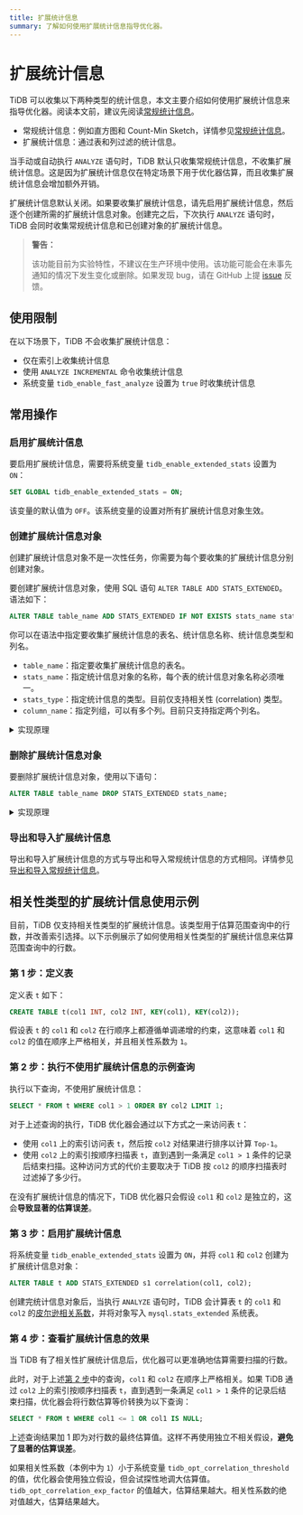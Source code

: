 ```yaml
---
title: 扩展统计信息
summary: 了解如何使用扩展统计信息指导优化器。
---
```


# 扩展统计信息

TiDB 可以收集以下两种类型的统计信息，本文主要介绍如何使用扩展统计信息来指导优化器。阅读本文前，建议先阅读[常规统计信息](/statistics.md)。

- 常规统计信息：例如直方图和 Count-Min Sketch，详情参见[常规统计信息](/statistics.md)。
- 扩展统计信息：通过表和列过滤的统计信息。

当手动或自动执行 `ANALYZE` 语句时，TiDB 默认只收集常规统计信息，不收集扩展统计信息。这是因为扩展统计信息仅在特定场景下用于优化器估算，而且收集扩展统计信息会增加额外开销。

扩展统计信息默认关闭。如果要收集扩展统计信息，请先启用扩展统计信息，然后逐个创建所需的扩展统计信息对象。创建完之后，下次执行 `ANALYZE` 语句时，TiDB 会同时收集常规统计信息和已创建对象的扩展统计信息。

> **警告：**
>
> 该功能目前为实验特性，不建议在生产环境中使用。该功能可能会在未事先通知的情况下发生变化或删除。如果发现 bug，请在 GitHub 上提 [issue](https://github.com/pingcap/tidb/issues) 反馈。

## 使用限制

在以下场景下，TiDB 不会收集扩展统计信息：

- 仅在索引上收集统计信息
- 使用 `ANALYZE INCREMENTAL` 命令收集统计信息
- 系统变量 `tidb_enable_fast_analyze` 设置为 `true` 时收集统计信息

## 常用操作

### 启用扩展统计信息

要启用扩展统计信息，需要将系统变量 `tidb_enable_extended_stats` 设置为 `ON`：

```sql
SET GLOBAL tidb_enable_extended_stats = ON;
```

该变量的默认值为 `OFF`。该系统变量的设置对所有扩展统计信息对象生效。

### 创建扩展统计信息对象

创建扩展统计信息对象不是一次性任务，你需要为每个要收集的扩展统计信息分别创建对象。

要创建扩展统计信息对象，使用 SQL 语句 `ALTER TABLE ADD STATS_EXTENDED`。语法如下：

```sql
ALTER TABLE table_name ADD STATS_EXTENDED IF NOT EXISTS stats_name stats_type(column_name, column_name...);
```

你可以在语法中指定要收集扩展统计信息的表名、统计信息名称、统计信息类型和列名。

- `table_name`：指定要收集扩展统计信息的表名。
- `stats_name`：指定统计信息对象的名称，每个表的统计信息对象名称必须唯一。
- `stats_type`：指定统计信息的类型。目前仅支持相关性 (correlation) 类型。
- `column_name`：指定列组，可以有多个列。目前只支持指定两个列名。

<details>
<summary>实现原理</summary>

为了提高访问性能，每个 TiDB 节点在系统表 `mysql.stats_extended` 中维护一份缓存，用于记录扩展统计信息。在创建扩展统计信息对象后，下次执行 `ANALYZE` 语句时，如果系统表 `mysql.stats_extended` 中有相应的对象，TiDB 将收集扩展统计信息。

`mysql.stats_extended` 系统表中的每一行都有一个 `version` 列。只要一行数据有更新，`version` 的值就会增加。这样，TiDB 会将表增量加载到内存中，而不是全量加载。

TiDB 定期加载 `mysql.stats_extended` 系统表，以确保缓存与表中的数据保持一致。

> **警告：**
>
> 不建议直接操作 `mysql.stats_extended` 系统表，否则不同 TiDB 节点上的缓存会不一致。如果误操作了该系统表，可以在每个 TiDB 节点上执行以下语句，以清除当前缓存，并重新加载 `mysql.stats_extended` 系统表：
>
> ```sql
> ADMIN RELOAD STATS_EXTENDED;
> ```

</details>

### 删除扩展统计信息对象

要删除扩展统计信息对象，使用以下语句：

```sql
ALTER TABLE table_name DROP STATS_EXTENDED stats_name;
```

<details>
<summary>实现原理</summary>

在执行删除扩展统计信息对象的语句后，TiDB 不会直接删除 `mysql.stats_extended` 系统表中的对象，而是将相应对象的 `status` 列的值标记为 `2`。其它 TiDB 节点会读取这个变化，并删除内存缓存中的对象。后台的垃圾回收机制会最终删除该对象。

> **警告：**
>
> 不建议直接操作 `mysql.stats_extended` 系统表，否则不同 TiDB 节点上的缓存会不一致。如果误操作了该系统表，可以在每个 TiDB 节点上执行以下语句，以清除当前缓存，并重新加载 `mysql.stats_extended` 系统表：
>
> ```sql
> ADMIN RELOAD STATS_EXTENDED;
> ```

</details>

### 导出和导入扩展统计信息

导出和导入扩展统计信息的方式与导出和导入常规统计信息的方式相同。详情参见[导出和导入常规统计信息](/statistics.md#导出和导入统计信息)。

## 相关性类型的扩展统计信息使用示例

目前，TiDB 仅支持相关性类型的扩展统计信息。该类型用于估算范围查询中的行数，并改善索引选择。以下示例展示了如何使用相关性类型的扩展统计信息来估算范围查询中的行数。

### 第 1 步：定义表

定义表 `t` 如下：

```sql
CREATE TABLE t(col1 INT, col2 INT, KEY(col1), KEY(col2));
```

假设表 `t` 的 `col1` 和 `col2` 在行顺序上都遵循单调递增的约束，这意味着 `col1` 和 `col2` 的值在顺序上严格相关，并且相关性系数为 `1`。

### 第 2 步：执行不使用扩展统计信息的示例查询

执行以下查询，不使用扩展统计信息：

```sql
SELECT * FROM t WHERE col1 > 1 ORDER BY col2 LIMIT 1;
```

对于上述查询的执行，TiDB 优化器会通过以下方式之一来访问表 `t`：

- 使用 `col1` 上的索引访问表 `t`，然后按 `col2` 对结果进行排序以计算 `Top-1`。
- 使用 `col2` 上的索引按顺序扫描表 `t`，直到遇到一条满足 `col1 > 1` 条件的记录后结束扫描。这种访问方式的代价主要取决于 TiDB 按 `col2` 的顺序扫描表时过滤掉了多少行。

在没有扩展统计信息的情况下，TiDB 优化器只会假设 `col1` 和 `col2` 是独立的，这会**导致显著的估算误差**。

### 第 3 步：启用扩展统计信息

将系统变量 `tidb_enable_extended_stats` 设置为 `ON`，并将 `col1` 和 `col2` 创建为扩展统计信息对象：

```sql
ALTER TABLE t ADD STATS_EXTENDED s1 correlation(col1, col2);
```

创建完统计信息对象后，当执行 `ANALYZE` 语句时，TiDB 会计算表 `t` 的 `col1` 和 `col2` 的[皮尔逊相关系数](https://zh.wikipedia.org/zh-cn/皮尔逊积矩相关系数)，并将对象写入 `mysql.stats_extended` 系统表。

### 第 4 步：查看扩展统计信息的效果

当 TiDB 有了相关性扩展统计信息后，优化器可以更准确地估算需要扫描的行数。

此时，对于上述[第 2 步](#第-2-步执行不使用扩展统计信息的示例查询)中的查询，`col1` 和 `col2` 在顺序上严格相关。如果 TiDB 通过 `col2` 上的索引按顺序扫描表 `t`，直到遇到一条满足 `col1 > 1` 条件的记录后结束扫描，优化器会将行数估算等价转换为以下查询：

```sql
SELECT * FROM t WHERE col1 <= 1 OR col1 IS NULL;
```

上述查询结果加 1 即为对行数的最终估算值。这样不再使用独立不相关假设，**避免了显著的估算误差**。

如果相关性系数（本例中为 `1`）小于系统变量 `tidb_opt_correlation_threshold` 的值，优化器会使用独立假设，但会试探性地调大估算值。`tidb_opt_correlation_exp_factor` 的值越大，估算结果越大。相关性系数的绝对值越大，估算结果越大。
